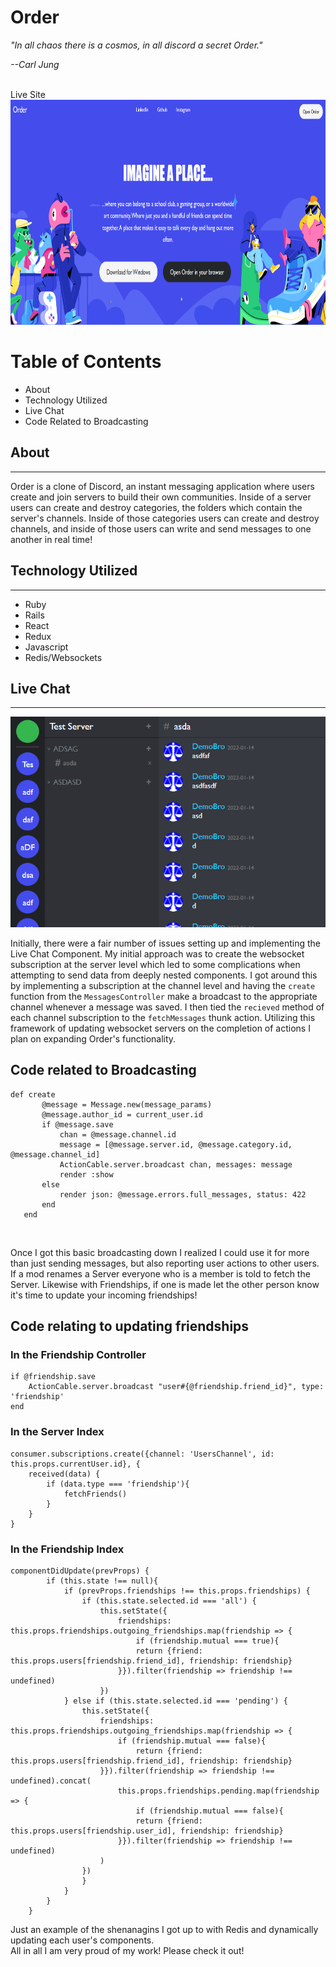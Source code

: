 

<h1>Order</h1>


<i>"In all chaos there is a cosmos, in all discord a secret Order."

--Carl Jung</i>

<br>
<a h='https://app-order-vitovitch.herokuapp.com/#/'>Live Site </a>

<br>
<img src='./app/assets/images/readme/OrderScreenShot.png'  height='360px' />

# Table of Contents #

* About
* Technology Utilized
* Live Chat
* Code Related to Broadcasting

## About 
---
<a h='https://app-order-vitovitch.herokuapp.com/#/'>Order</a> is a clone of Discord, an instant messaging application where users create and join servers to build their own communities. Inside of a server users can create and destroy categories, the folders which contain the server's channels. Inside of those categories users can create and destroy channels, and inside of those users can write and send messages to one another in real time!

## Technology Utilized ##
---
 * Ruby
 * Rails
 * React
 * Redux
 * Javascript
 * Redis/Websockets

 ## Live Chat <a name="Live"></a>
 ____

 <img src='./app/assets/images/readme/messageIndex.png' />

 Initially, there were a fair number of issues setting up and implementing the Live Chat Component. My initial approach was to create the websocket subscription at the server level which led to some complications when attempting to send data from deeply nested components. I got around this by implementing a subscription at the channel level and having the `create` function from the `MessagesController` make a broadcast to the appropriate channel whenever a message was saved. I then tied the `recieved` method of each channel subscription to the `fetchMessages` thunk action. Utilizing this framework of updating websocket servers on the completion of actions I plan on expanding Order's functionality.


 ## Code related to Broadcasting

 ```
 def create
        @message = Message.new(message_params)
        @message.author_id = current_user.id
        if @message.save
            chan = @message.channel.id
            message = [@message.server.id, @message.category.id, @message.channel_id]
            ActionCable.server.broadcast chan, messages: message
            render :show
        else 
            render json: @message.errors.full_messages, status: 422
        end
    end
 ``` 

 <br>

 Once I got this basic broadcasting down I realized I could use it for more than just sending messages, but also reporting user actions to other users. If a mod renames a Server everyone who is a member is told to fetch the Server. Likewise with Friendships, if one is made let the other person know it's time to update your incoming friendships!

 ## Code relating to updating friendships 

### In the Friendship Controller
```
if @friendship.save
    ActionCable.server.broadcast "user#{@friendship.friend_id}", type: 'friendship'
end
```
### In the Server Index
```
consumer.subscriptions.create({channel: 'UsersChannel', id: this.props.currentUser.id}, {
    received(data) {
        if (data.type === 'friendship'){
            fetchFriends()
        }
    }
}
``` 
### In the Friendship Index
```
componentDidUpdate(prevProps) {
        if (this.state !== null){
            if (prevProps.friendships !== this.props.friendships) {
                if (this.state.selected.id === 'all') {
                    this.setState({
                        friendships: this.props.friendships.outgoing_friendships.map(friendship => {
                            if (friendship.mutual === true){
                            return {friend: this.props.users[friendship.friend_id], friendship: friendship}
                        }}).filter(friendship => friendship !== undefined)
                    })
            } else if (this.state.selected.id === 'pending') {
                this.setState({
                    friendships: this.props.friendships.outgoing_friendships.map(friendship => {
                        if (friendship.mutual === false){
                            return {friend: this.props.users[friendship.friend_id], friendship: friendship}
                    }}).filter(friendship => friendship !== undefined).concat(
                        this.props.friendships.pending.map(friendship => {
                            if (friendship.mutual === false){
                            return {friend: this.props.users[friendship.user_id], friendship: friendship}
                        }}).filter(friendship => friendship !== undefined)
                    )
                })
                }
            }
        }
    }
```
Just an example of the shenanagins I got up to with Redis and dynamically updating each user's components. 
<br>
All in all I am very proud of my work! Please check it out! 